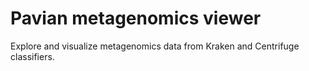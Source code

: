 Pavian metagenomics viewer
=====================================

Explore and visualize metagenomics data from Kraken and Centrifuge classifiers. 
